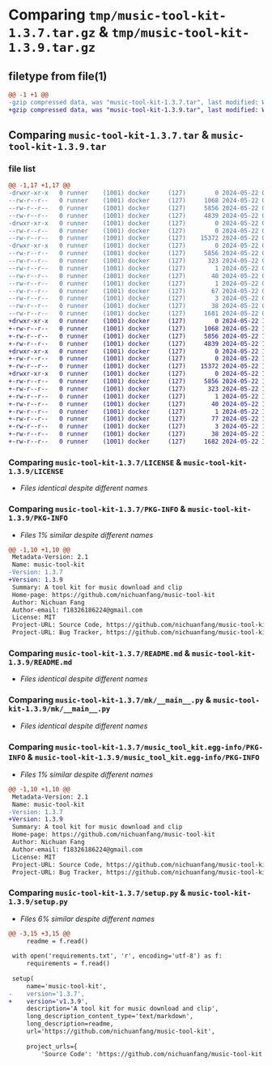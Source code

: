 # Comparing `tmp/music-tool-kit-1.3.7.tar.gz` & `tmp/music-tool-kit-1.3.9.tar.gz`

## filetype from file(1)

```diff
@@ -1 +1 @@
-gzip compressed data, was "music-tool-kit-1.3.7.tar", last modified: Wed May 22 07:59:35 2024, max compression
+gzip compressed data, was "music-tool-kit-1.3.9.tar", last modified: Wed May 22 12:10:33 2024, max compression
```

## Comparing `music-tool-kit-1.3.7.tar` & `music-tool-kit-1.3.9.tar`

### file list

```diff
@@ -1,17 +1,17 @@
-drwxr-xr-x   0 runner    (1001) docker     (127)        0 2024-05-22 07:59:35.916125 music-tool-kit-1.3.7/
--rw-r--r--   0 runner    (1001) docker     (127)     1068 2024-05-22 07:59:15.000000 music-tool-kit-1.3.7/LICENSE
--rw-r--r--   0 runner    (1001) docker     (127)     5856 2024-05-22 07:59:35.916125 music-tool-kit-1.3.7/PKG-INFO
--rw-r--r--   0 runner    (1001) docker     (127)     4839 2024-05-22 07:59:15.000000 music-tool-kit-1.3.7/README.md
-drwxr-xr-x   0 runner    (1001) docker     (127)        0 2024-05-22 07:59:35.916125 music-tool-kit-1.3.7/mk/
--rw-r--r--   0 runner    (1001) docker     (127)        0 2024-05-22 07:59:15.000000 music-tool-kit-1.3.7/mk/__init__.py
--rw-r--r--   0 runner    (1001) docker     (127)    15372 2024-05-22 07:59:15.000000 music-tool-kit-1.3.7/mk/__main__.py
-drwxr-xr-x   0 runner    (1001) docker     (127)        0 2024-05-22 07:59:35.916125 music-tool-kit-1.3.7/music_tool_kit.egg-info/
--rw-r--r--   0 runner    (1001) docker     (127)     5856 2024-05-22 07:59:35.000000 music-tool-kit-1.3.7/music_tool_kit.egg-info/PKG-INFO
--rw-r--r--   0 runner    (1001) docker     (127)      323 2024-05-22 07:59:35.000000 music-tool-kit-1.3.7/music_tool_kit.egg-info/SOURCES.txt
--rw-r--r--   0 runner    (1001) docker     (127)        1 2024-05-22 07:59:35.000000 music-tool-kit-1.3.7/music_tool_kit.egg-info/dependency_links.txt
--rw-r--r--   0 runner    (1001) docker     (127)       40 2024-05-22 07:59:35.000000 music-tool-kit-1.3.7/music_tool_kit.egg-info/entry_points.txt
--rw-r--r--   0 runner    (1001) docker     (127)        1 2024-05-22 07:59:35.000000 music-tool-kit-1.3.7/music_tool_kit.egg-info/not-zip-safe
--rw-r--r--   0 runner    (1001) docker     (127)       67 2024-05-22 07:59:35.000000 music-tool-kit-1.3.7/music_tool_kit.egg-info/requires.txt
--rw-r--r--   0 runner    (1001) docker     (127)        3 2024-05-22 07:59:35.000000 music-tool-kit-1.3.7/music_tool_kit.egg-info/top_level.txt
--rw-r--r--   0 runner    (1001) docker     (127)       38 2024-05-22 07:59:35.916125 music-tool-kit-1.3.7/setup.cfg
--rw-r--r--   0 runner    (1001) docker     (127)     1681 2024-05-22 07:59:15.000000 music-tool-kit-1.3.7/setup.py
+drwxr-xr-x   0 runner    (1001) docker     (127)        0 2024-05-22 12:10:33.741112 music-tool-kit-1.3.9/
+-rw-r--r--   0 runner    (1001) docker     (127)     1068 2024-05-22 12:10:15.000000 music-tool-kit-1.3.9/LICENSE
+-rw-r--r--   0 runner    (1001) docker     (127)     5856 2024-05-22 12:10:33.741112 music-tool-kit-1.3.9/PKG-INFO
+-rw-r--r--   0 runner    (1001) docker     (127)     4839 2024-05-22 12:10:15.000000 music-tool-kit-1.3.9/README.md
+drwxr-xr-x   0 runner    (1001) docker     (127)        0 2024-05-22 12:10:33.737112 music-tool-kit-1.3.9/mk/
+-rw-r--r--   0 runner    (1001) docker     (127)        0 2024-05-22 12:10:15.000000 music-tool-kit-1.3.9/mk/__init__.py
+-rw-r--r--   0 runner    (1001) docker     (127)    15372 2024-05-22 12:10:15.000000 music-tool-kit-1.3.9/mk/__main__.py
+drwxr-xr-x   0 runner    (1001) docker     (127)        0 2024-05-22 12:10:33.741112 music-tool-kit-1.3.9/music_tool_kit.egg-info/
+-rw-r--r--   0 runner    (1001) docker     (127)     5856 2024-05-22 12:10:33.000000 music-tool-kit-1.3.9/music_tool_kit.egg-info/PKG-INFO
+-rw-r--r--   0 runner    (1001) docker     (127)      323 2024-05-22 12:10:33.000000 music-tool-kit-1.3.9/music_tool_kit.egg-info/SOURCES.txt
+-rw-r--r--   0 runner    (1001) docker     (127)        1 2024-05-22 12:10:33.000000 music-tool-kit-1.3.9/music_tool_kit.egg-info/dependency_links.txt
+-rw-r--r--   0 runner    (1001) docker     (127)       40 2024-05-22 12:10:33.000000 music-tool-kit-1.3.9/music_tool_kit.egg-info/entry_points.txt
+-rw-r--r--   0 runner    (1001) docker     (127)        1 2024-05-22 12:10:33.000000 music-tool-kit-1.3.9/music_tool_kit.egg-info/not-zip-safe
+-rw-r--r--   0 runner    (1001) docker     (127)       77 2024-05-22 12:10:33.000000 music-tool-kit-1.3.9/music_tool_kit.egg-info/requires.txt
+-rw-r--r--   0 runner    (1001) docker     (127)        3 2024-05-22 12:10:33.000000 music-tool-kit-1.3.9/music_tool_kit.egg-info/top_level.txt
+-rw-r--r--   0 runner    (1001) docker     (127)       38 2024-05-22 12:10:33.741112 music-tool-kit-1.3.9/setup.cfg
+-rw-r--r--   0 runner    (1001) docker     (127)     1682 2024-05-22 12:10:26.000000 music-tool-kit-1.3.9/setup.py
```

### Comparing `music-tool-kit-1.3.7/LICENSE` & `music-tool-kit-1.3.9/LICENSE`

 * *Files identical despite different names*

### Comparing `music-tool-kit-1.3.7/PKG-INFO` & `music-tool-kit-1.3.9/PKG-INFO`

 * *Files 1% similar despite different names*

```diff
@@ -1,10 +1,10 @@
 Metadata-Version: 2.1
 Name: music-tool-kit
-Version: 1.3.7
+Version: 1.3.9
 Summary: A tool kit for music download and clip
 Home-page: https://github.com/nichuanfang/music-tool-kit
 Author: Nichuan Fang
 Author-email: f18326186224@gmail.com
 License: MIT
 Project-URL: Source Code, https://github.com/nichuanfang/music-tool-kit
 Project-URL: Bug Tracker, https://github.com/nichuanfang/music-tool-kit/issues
```

### Comparing `music-tool-kit-1.3.7/README.md` & `music-tool-kit-1.3.9/README.md`

 * *Files identical despite different names*

### Comparing `music-tool-kit-1.3.7/mk/__main__.py` & `music-tool-kit-1.3.9/mk/__main__.py`

 * *Files identical despite different names*

### Comparing `music-tool-kit-1.3.7/music_tool_kit.egg-info/PKG-INFO` & `music-tool-kit-1.3.9/music_tool_kit.egg-info/PKG-INFO`

 * *Files 1% similar despite different names*

```diff
@@ -1,10 +1,10 @@
 Metadata-Version: 2.1
 Name: music-tool-kit
-Version: 1.3.7
+Version: 1.3.9
 Summary: A tool kit for music download and clip
 Home-page: https://github.com/nichuanfang/music-tool-kit
 Author: Nichuan Fang
 Author-email: f18326186224@gmail.com
 License: MIT
 Project-URL: Source Code, https://github.com/nichuanfang/music-tool-kit
 Project-URL: Bug Tracker, https://github.com/nichuanfang/music-tool-kit/issues
```

### Comparing `music-tool-kit-1.3.7/setup.py` & `music-tool-kit-1.3.9/setup.py`

 * *Files 6% similar despite different names*

```diff
@@ -3,15 +3,15 @@
     readme = f.read()
 
 with open('requirements.txt', 'r', encoding='utf-8') as f:
     requirements = f.read()
 
 setup(
     name='music-tool-kit',
-    version='1.3.7',
+    version='v1.3.9',
     description='A tool kit for music download and clip',
     long_description_content_type='text/markdown',
     long_description=readme,
     url='https://github.com/nichuanfang/music-tool-kit',
 
     project_urls={
         'Source Code': 'https://github.com/nichuanfang/music-tool-kit',
```

